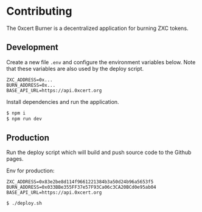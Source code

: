 # Contributing

The 0xcert Burner is a decentralized application for burning ZXC tokens.

## Development

Create a new file `.env` and configure the environment variables below. Note that these variables are also used by the deploy script.

```
ZXC_ADDRESS=0x...
BURN_ADDRESS=0x...
BASE_API_URL=https://api.0xcert.org
```

Install dependencies and run the application.

```sh
$ npm i
$ npm run dev
```

## Production

Run the deploy script which will build and push source code to the Github pages.

Env for production:
```
ZXC_ADDRESS=0x83e2be8d114f9661221384b3a50d24b96a5653f5
BURN_ADDRESS=0x033BBe355FF37e57F93Ca06c3CA20BCd0e95ab04
BASE_API_URL=https://api.0xcert.org
```

```
$ ./deploy.sh
```
